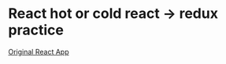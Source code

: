 # React hot or cold react -> redux practice

[Original React App](https://github.com/Thinkful-Ed/react-hot-cold)

